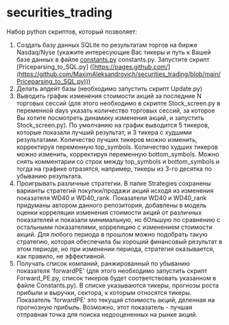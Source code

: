 # securities_trading
Набор python скриптов, который позволяет:
1. Создать базу данных SQLite по результатам торгов на бирже Nasdaq/Nyse (укажите интересующие Вас тикеры и путь к Вашей базе данных в файле [constants.py]([https://pages.github.com/](https://github.com/MaximAleksandrovich/securities_trading/blob/main/constants.py)) constants.py. Запустите скрипт [Priceparsing_to_SQL.py] ([https://pages.github.com/](https://github.com/MaximAleksandrovich/securities_trading/blob/main/Priceparsing_to_SQL.py)))
2. Делать апдейт базы (необходимо запустить скрипт Update.py)
3. Выводить график изменения стоимости акций за последние N торговых сессий (для этого необходимо в скрипте Stock_screen.py в переменной days
   указать количество торговых сессий, за которое Вы хотите посмотреть динамику изменения акций, и запустить Stock_screen.py). По умолчанию
   на график выводится 5 тикеров, которые показали лучший результат, и 3 тикера с худшими результатами. Количество лучших тикеров можно
   изменить, корректируя переменную top_symbols. Количество худших тикеров можно изменить, корректируя переменную bottom_symbols. Можно
   снять комментарии со строк между top_symbols и bottom_symbols и тогда на графике отразятся, например, тикеры из 3-го десятка по убыванию
   результата.
5. Проигрывать различные стратегии. В папке Strategies сохранены варианты стратегий покупки/продажи акций исходя из изменения показателя WD40
   и WD40_rank. Показатели WD40 и WD40_rank придуманы автором данного репозитория, добавлены в модель оценки корреляции изменения стоимости
   акций от различных показателей и показали минимальную, но бОльшую по сравнению с остальными показателями, корреляцию с изменением
   стоимости акций. Для любого периода в прошлом можно подобрать такую стратегию, которая обеспечила бы хороший финансовый результат в этом
   периоде, но при изменении периода, стратегия оказывается, как правило, не эффективной.
6. Получать список компаний, ранжированный по убыванию показателя 'forwardPE' (для этого необходимо запустить скрипт Forward_PE.py, список тикеров
   будет соответствовать указанном в файле Constants.py). В списке указываются тикеры, прогнозы роста прибыли и выручки, сектора, к которым
   относятся тикеры. Показатель 'forwardPE' это текущая стоимость акций, деленная на прогнозную прибыль. Возможно, этот показатель - лучшая
   отправная точка для поиска недооцененных на рынке акций.
